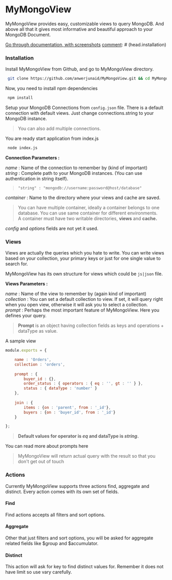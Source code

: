 [comment]: # (head)
# MyMongoView
MyMongoView provides easy, customizable views to query MongoDB. And above all that it gives most informative and beautiful approach to your MongoDB Document.

[Go through documentation, with screenshots](https://anwerjunaid.github.io/mymongoview/#/)
[comment]: # (head.installation)
### Installation

Install MyMongoView from Github, and go to MyMongoView directory.
``` bash
 git clone https://github.com/anwerjunaid/MyMongoView.git && cd MyMongoView
```

Now, you need to install npm dependencies
``` bash
 npm install
```
Setup your MongoDB Connections from `config.json` file. There is a default connection with default views.
Just change connections.string to your MongoDB instance.    
> You can also add multiple connections.

You are ready start application from index.js
``` bash
 node index.js
```

**Connection Parameters :**

*name* : Name of the connection to remember by (kind of important)    
*string* : Complete path to your MongoDB instances. (You can use authentication in string itself).    
> `"string" : "mongodb://username:password@host/database"`

*container* : Name to the directory where your views and cache are saved.    
> You can have multiple container, ideally a container belongs to one database. You can use same container for different environments.    
> A container must have two writable directories, **views** and **cache.**

*config* and *options* fields are not yet it used.

[comment]: # (head.views)
### Views

Views are actually the queries which you hate to write. You can write views based on your collection, your primary keys or just for one single value to search for.

MyMongoView has its own structure for views which could be `js|json` file.    

**Views Parameters :**

*name* : Name of the view to remember by (again kind of important)    
*collection* : You can set a default collection to view. If set, it will query right when you open view, otherwise it will ask you to select a collection.    
*prompt* : Perhaps the most important feature of MyMongoView. Here you defines your query.

> **Prompt** is an object having collection fields as keys and operations + dataType as value.    

A sample view
``` js
module.exports = {

    name : 'Orders',
    collection : 'orders',
    
    prompt : {
        buyer_id : {},
        order_status : { operators : { eq : '', gt : '' } },
        status : { dataType : 'number' }
    },
    
    join : {
        items : {on : 'parent', from : '_id'},
        buyers : {on : 'buyer_id', from : '_id'}
    }

};
```

> **Default values for  operator is *eq* and dataType is *string*.**

You can read more about prompts here

> MyMongoView will return actual query with the result so that you don't get out of touch

[comment]: # (actions)
### Actions
Currently MyMongoView supports three actions find, aggregate and distinct. Every action comes with its own set of fields.

[comment]: # (actions.find)
#### Find
Find actions accepts all filters and sort options.

[comment]: # (actions.aggregate)
#### Aggregate
Other that just filters and sort options, you will be asked for aggregate related fields like $group and $accumulator.

[comment]: # (distinct)
#### Distinct
This action will ask for key to find distinct values for. Remember it does not have limit so use vary carefully.
